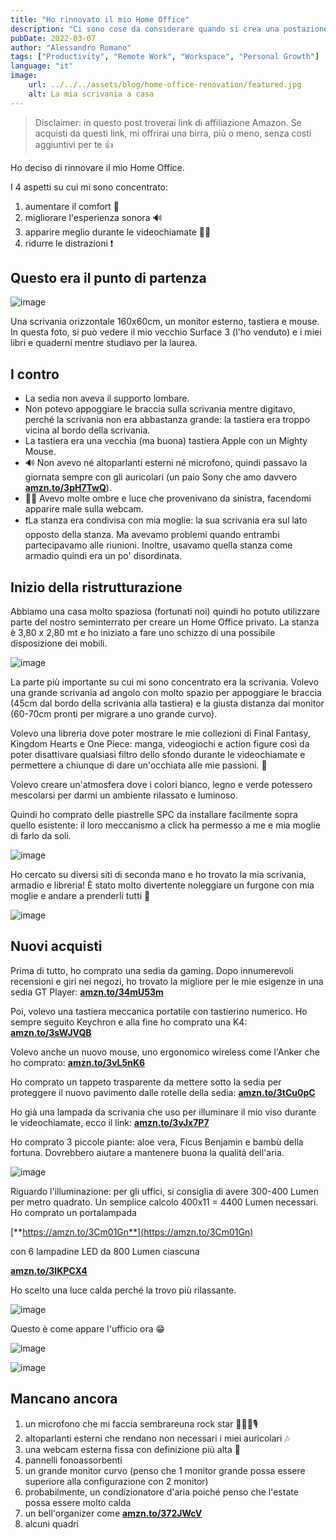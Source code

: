 ```yaml
---
title: "Ho rinnovato il mio Home Office"
description: "Ci sono cose da considerare quando si crea una postazione di lavoro da casa per il lavoro da remoto. Ecco cosa ho fatto."
pubDate: 2022-03-07
author: "Alessandro Romano"
tags: ["Productivity", "Remote Work", "Workspace", "Personal Growth"]
language: "it"
image:
    url: ../../../assets/blog/home-office-renovation/featured.jpg
    alt: La mia scrivania a casa
---
```


> Disclaimer: in questo post troverai link di affiliazione Amazon. Se acquisti da questi link, mi offrirai una birra, più o meno, senza costi aggiuntivi per te 👍

Ho deciso di rinnovare il mio Home Office.

I 4 aspetti su cui mi sono concentrato:

1. aumentare il comfort 💺
2. migliorare l'esperienza sonora 🔊
3. apparire meglio durante le videochiamate 💅🏻
4. ridurre le distrazioni ❗

## Questo era il punto di partenza

![image](../../../assets/blog/home-office-renovation/starting.jpeg)

Una scrivania orizzontale 160x60cm, un monitor esterno, tastiera e mouse. In questa foto, si può vedere il mio vecchio Surface 3 (l'ho venduto) e i miei libri e quaderni mentre studiavo per la laurea.

## I contro

- La sedia non aveva il supporto lombare.
- Non potevo appoggiare le braccia sulla scrivania mentre digitavo, perché la scrivania non era abbastanza grande: la tastiera era troppo vicina al bordo della scrivania.
- La tastiera era una vecchia (ma buona) tastiera Apple con un Mighty Mouse.
- 🔊 Non avevo né altoparlanti esterni né microfono, quindi passavo la giornata sempre con gli auricolari (un paio Sony che amo davvero [**amzn.to/3pH7TwQ**](https://amzn.to/3pH7TwQ)).
- 💅🏻 Avevo molte ombre e luce che provenivano da sinistra, facendomi apparire male sulla webcam.
- ❗La stanza era condivisa con mia moglie: la sua scrivania era sul lato opposto della stanza. Ma avevamo problemi quando entrambi partecipavamo alle riunioni. Inoltre, usavamo quella stanza come armadio quindi era un po' disordinata.

## Inizio della ristrutturazione

Abbiamo una casa molto spaziosa (fortunati noi) quindi ho potuto utilizzare parte del nostro seminterrato per creare un Home Office privato. La stanza è 3,80 x 2,80 mt e ho iniziato a fare uno schizzo di una possibile disposizione dei mobili.

![image](../../../assets/blog/home-office-renovation/disposition.jpeg)

La parte più importante su cui mi sono concentrato era la scrivania. Volevo una grande scrivania ad angolo con molto spazio per appoggiare le braccia (45cm dal bordo della scrivania alla tastiera) e la giusta distanza dai monitor (60-70cm pronti per migrare a uno grande curvo).

Volevo una libreria dove poter mostrare le mie collezioni di Final Fantasy, Kingdom Hearts e One Piece: manga, videogiochi e action figure così da poter disattivare qualsiasi filtro dello sfondo durante le videochiamate e permettere a chiunque di dare un'occhiata alle mie passioni. 🏯

Volevo creare un'atmosfera dove i colori bianco, legno e verde potessero mescolarsi per darmi un ambiente rilassato e luminoso.

Quindi ho comprato delle piastrelle SPC da installare facilmente sopra quello esistente: il loro meccanismo a click ha permesso a me e mia moglie di farlo da soli.

![image](../../../assets/blog/home-office-renovation/floor.jpeg)

Ho cercato su diversi siti di seconda mano e ho trovato la mia scrivania, armadio e libreria! È stato molto divertente noleggiare un furgone con mia moglie e andare a prenderli tutti 🚚

![image](../../../assets/blog/home-office-renovation/desk.jpeg)

## Nuovi acquisti

Prima di tutto, ho comprato una sedia da gaming. Dopo innumerevoli recensioni e giri nei negozi, ho trovato la migliore per le mie esigenze in una sedia GT Player: [**amzn.to/34mU53m**](https://amzn.to/34mU53m)

Poi, volevo una tastiera meccanica portatile con tastierino numerico. Ho sempre seguito Keychron e alla fine ho comprato una K4: [**amzn.to/3sWJVQB**](https://amzn.to/3sWJVQB)

Volevo anche un nuovo mouse, uno ergonomico wireless come l'Anker che ho comprato: [**amzn.to/3vL5nK6**](https://amzn.to/3vL5nK6)

Ho comprato un tappeto trasparente da mettere sotto la sedia per proteggere il nuovo pavimento dalle rotelle della sedia: [**amzn.to/3tCu0pC**](https://amzn.to/3tCu0pC)

Ho già una lampada da scrivania che uso per illuminare il mio viso durante le videochiamate, ecco il link: [**amzn.to/3vJx7P7**](https://amzn.to/3vJx7P7)

Ho comprato 3 piccole piante: aloe vera, Ficus Benjamin e bambù della fortuna. Dovrebbero aiutare a mantenere buona la qualità dell'aria.

![image](../../../assets/blog/home-office-renovation/plants.jpeg)

Riguardo l'illuminazione: per gli uffici, si consiglia di avere 300-400 Lumen per metro quadrato. Un semplice calcolo 400x11 = 4400 Lumen necessari. Ho comprato un portalampada

[**https://amzn.to/3Cm01Gn**](https://amzn.to/3Cm01Gn)

con 6 lampadine LED da 800 Lumen ciascuna

[**amzn.to/3IKPCX4**](https://amzn.to/3IKPCX4)

Ho scelto una luce calda perché la trovo più rilassante.

![image](../../../assets/blog/home-office-renovation/light.jpeg)

Questo è come appare l'ufficio ora 😁

![image](../../../assets/blog/home-office-renovation/featured.jpg)

![image](../../../assets/blog/home-office-renovation/library.jpeg)

## Mancano ancora

1. un microfono che mi faccia sembrareuna rock star 🧑🏻‍🎤🎙️
2. altoparlanti esterni che rendano non necessari i miei auricolari 🎶
3. una webcam esterna fissa con definizione più alta 📸
4. pannelli fonoassorbenti
5. un grande monitor curvo (penso che 1 monitor grande possa essere superiore alla configurazione con 2 monitor)
6. probabilmente, un condizionatore d'aria poiché penso che l'estate possa essere molto calda
7. un bell'organizer come [**amzn.to/372JWcV**](https://amzn.to/372JWcV)
8. alcuni quadri
